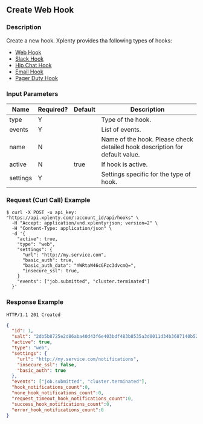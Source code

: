 ## Create Web Hook

### Description
Create a new hook. Xplenty provides tha following types of hooks:

* [Web Hook](https://github.com/xplenty/xplenty-api-doc-v2/blob/master/resources/hooks/web-hook.md)
* [Slack Hook](https://github.com/xplenty/xplenty-api-doc-v2/blob/master/resources/hooks/slack-hook.md)
* [Hip Chat Hook](https://github.com/xplenty/xplenty-api-doc-v2/blob/master/resources/hooks/hip-chat-hook.md)
* [Email Hook](https://github.com/xplenty/xplenty-api-doc-v2/blob/master/resources/hooks/email-hook.md)
* [Pager Duty Hook](https://github.com/xplenty/xplenty-api-doc-v2/blob/master/resources/hooks/pager-duty-hook.md)

### Input Parameters
|Name|Required?|Default|Description|
|----|---------|-------|-----------|
type|Y| |Type of the hook.
events|Y| |List of events.
name|N| |Name of the hook. Please check detailed hook description for default value.
active|N|true|If hook is active.
settings|Y| |Settings specific for the type of hook.

### Request (Curl Call) Example
```shell
$ curl -X POST -u api_key: "https://api.xplenty.com/:account_id/api/hooks" \
  -H "Accept: application/vnd.xplenty+json; version=2" \
  -H "Content-Type: application/json" \
  -d '{
    "active": true,
    "type": "web",
    "settings": {
      "url": "http://my.service.com",
      "basic_auth": true,
      "basic_auth_data": "YWRtaW46cGFzc3dvcmQ=",
      "insecure_ssl": true,
    }
    "events": ["job.submitted", "cluster.terminated"]
  }'
```

### Response Example
```HTTP
HTTP/1.1 201 Created
```

```json
{
  "id": 1,
  "salt": "2db5b8725e2d86aba40d43f6e403bdf483b8535a3d0011d34b3687140b52bc8c",
  "active": true,
  "type": "web",
  "settings": {
    "url": "http://my.service.com/notifications",
    "insecure_ssl": false,
    "basic_auth": true
  },
  "events": ["job.submitted", "cluster.terminated"],
  "hook_notifications_count":0,
  "none_hook_notifications_count":0,
  "request_timeout_hook_notifications_count":0,
  "success_hook_notifications_count":0,
  "error_hook_notifications_count":0
}
```
